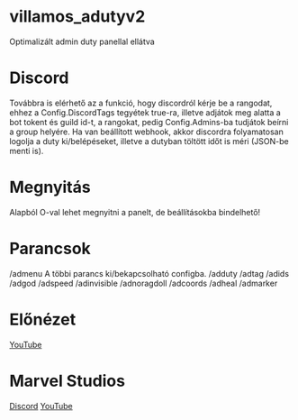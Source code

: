 # villamos_adutyv2
Optimalizált admin duty panellal ellátva
# Discord
Továbbra is elérhető az a funkció, hogy discordról kérje be a rangodat, ehhez a Config.DiscordTags tegyétek true-ra, illetve adjátok meg alatta a bot tokent és guild id-t, a rangokat, pedig Config.Admins-ba tudjátok beírni a group helyére.
Ha van beállított webhook, akkor discordra folyamatosan logolja a duty ki/belépéseket, illetve a dutyban töltött időt is méri (JSON-be menti is).
# Megnyitás
Alapból O-val lehet megnyitni a panelt, de beállításokba bindelhető!
# Parancsok
/admenu
A többi parancs ki/bekapcsolható configba.
/adduty
/adtag
/adids
/adgod
/adspeed
/adinvisible
/adnoragdoll
/adcoords
/adheal
/admarker
# Előnézet
[YouTube](https://youtu.be/nnhGEO0Rd60)
# Marvel Studios
[Discord](https://discord.gg/esnawXn5q5)
[YouTube](https://www.youtube.com/channel/UCEluDSZ6Y4fBB8OkKzcVx8A)
